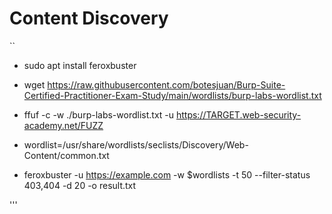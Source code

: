 # Content Discovery


``

- sudo apt install feroxbuster

- wget https://raw.githubusercontent.com/botesjuan/Burp-Suite-Certified-Practitioner-Exam-Study/main/wordlists/burp-labs-wordlist.txt

- ffuf -c -w ./burp-labs-wordlist.txt -u https://TARGET.web-security-academy.net/FUZZ

- wordlist=/usr/share/wordlists/seclists/Discovery/Web-Content/common.txt

- feroxbuster -u https://example.com -w $wordlists -t 50 --filter-status 403,404 -d 20 -o result.txt


'''